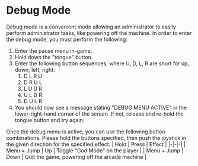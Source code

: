 # Debug Mode
Debug mode is a convenient mode allowing an administrator to easily perform
administrator tasks, like powering off the machine.
In order to enter the debug mode, you must perform the following:
1. Enter the pause menu in-game.
1. Hold down the "tongue" button.
1. Enter the following button sequences, where U, D, L, R are short for up, down, left, right:
    1. D L R U
    1. D R U L
    1. L U D R
    1. U L D R
    1. D U L R
1. You should now see a message stating "DEBUG MENU ACTIVE" in the
lower-right-hand corner of the screen.
If not, release and re-hold the tongue button and try again.

Once the debug menu is active, you can use the following button combinations.
Please hold the buttons specified, then push the joystick
in the given direction for the specified effect.
| Hold | Press | Effect |
|-|-|-|
| Menu + Jump | Up | Toggle "God Mode" on the player |
| Menu + Jump | Down | Quit the game, powering off the arcade machine |
